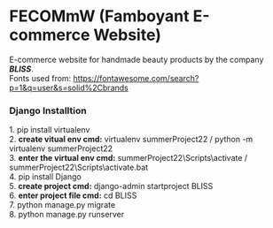 # FECOMmW (Famboyant E-commerce Website)
E-commerce website for handmade beauty products by the company <b><i>BLISS</i></b>.
<br>Fonts used from: https://fontawesome.com/search?p=1&q=user&s=solid%2Cbrands

<h3>Django Installtion</h3>
1. pip install virtualenv<br>
2. <b>create vitual env cmd:</b> virtualenv summerProject22 / python -m virtualenv summerProject22 <br>
3. <b>enter the virtual env cmd:</b> summerProject22\Scripts\activate / summerProject22\Scripts\activate.bat<br>
4. pip install Django<br>
5. <b>create project cmd:</b> django-admin startproject BLISS<br>
6. <b>enter project file cmd:</b> cd BLISS<br>
7. python manage.py migrate<br>
8. python manage.py runserver<br>
